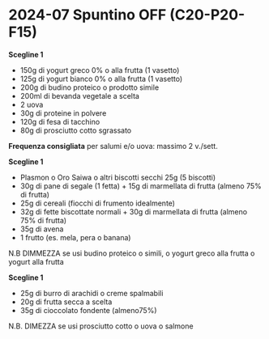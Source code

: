 # 2024-07 Spuntino OFF (C20-P20-F15)

**Scegline 1**

- 150g di yogurt greco 0% o alla frutta (1 vasetto)
- 125g di yogurt bianco 0% o alla frutta (1 vasetto)
- 200g di budino proteico o prodotto simile
- 200ml di bevanda vegetale a scelta
- 2 uova
- 30g di proteine in polvere
- 120g di fesa di tacchino
- 80g di prosciutto cotto sgrassato

**Frequenza consigliata** per salumi e/o uova: massimo 2 v./sett.

**Scegline 1**

- Plasmon o Oro Saiwa o altri biscotti secchi 25g (5 biscotti)
- 30g di pane di segale (1 fetta) + 15g di marmellata di frutta (almeno 75% di frutta)
- 25g di cereali (fiocchi di frumento idealmente)
- 32g di fette biscottate normali + 30g di marmellata di frutta (almeno 75% di frutta)
- 35g di avena
- 1 frutto (es. mela, pera o banana)

N.B DIMMEZZA se usi budino proteico o simili, o yogurt greco alla frutta o yogurt alla frutta

**Scegline 1**

- 25g di burro di arachidi o creme spalmabili
- 20g di frutta secca a scelta
- 35g di cioccolato fondente (almeno75%)

N.B. DIMEZZA se usi prosciutto cotto o uova o salmone
